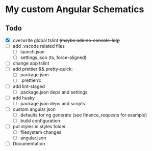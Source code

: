 # My custom Angular Schematics

## Todo

- [x] overwrite global tslint ~~(maybe add no-console-log)~~
- [ ] add .vscode related files
  - [ ] launch.json
  - [ ] settings.json (ts, force-aligned)
- [ ] change app tslint
- [ ] add prettier && pretty-quick:
  - [ ] package.json
  - [ ] .prettierrc
- [ ] add lint-staged
  - [ ] package.json deps and settings
- [ ] add husky
  - [ ] package.json deps and scripts
- [ ] custom angular json
  - [ ] defaults for ng generate (see finance_requests for example)
  - [ ] build configuration
- [ ] put styles in styles folder
  - [ ] filesystem changes
  - [ ] angular.json
- [ ] Documentation

